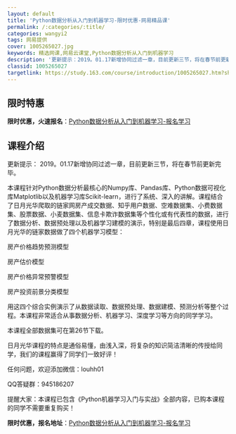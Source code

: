 ```yaml
---
layout: default
title: 'Python数据分析从入门到机器学习-限时优惠-网易精品课'
permalink: /:categories/:title/
categories: wangyi2
tags: 网易提供
cover: 1005265027.jpg
keywords: 精选网课,网易云课堂,Python数据分析从入门到机器学习
description: '更新提示：2019。01.17新增协同过滤一章，目前更新三节，将在春节前更新完毕。本课程针对Python数据分析最核心的'
classid: 1005265027
targetlink: https://study.163.com/course/introduction/1005265027.htm?share=1&shareId=1025206652&utm_campaign=share&utm_medium=iphoneShare&utm_source=&utm_u=1025206652
---
```


## 限时特惠

**限时优惠，火速报名**：[Python数据分析从入门到机器学习-报名学习](https://study.163.com/course/introduction/1005265027.htm?share=1&shareId=1025206652&utm_campaign=share&utm_medium=iphoneShare&utm_source=&utm_u=1025206652)

## 课程介绍

更新提示： 2019。01.17新增协同过滤一章，目前更新三节，将在春节前更新完毕。



本课程针对Python数据分析最核心的Numpy库、Pandas库、Python数据可视化库Matplotlib以及机器学习库Scikit-learn，进行了系统、深入的讲解。课程结合了日月光华爬取的链家网房产成交数据、知乎用户数据、空难数据集、小费数据集、股票数据、小麦数据集、信息卡欺诈数据集等个性化或有代表性的数据，进行了数据分析、数据预处理以及机器学习建模的演示，特别是最后四章，课程使用日月光华的链家数据做了四个机器学习模型：



房产价格趋势预测模型

房产估价模型

房产价格异常预警模型

房产投资前景分类模型



用这四个综合实例演示了从数据读取、数据预处理、数据建模、预测分析等整个过程。本课程非常适合从事数据分析、机器学习、深度学习等方向的同学学习。

本课程全部数据集可在第26节下载。

日月光华课程的特点是通俗易懂，由浅入深，将复杂的知识简洁清晰的传授给同学，我们的课程赢得了同学们一致好评！



任何问题，欢迎添加微信：louhh01 

QQ答疑群：945186207



提醒大家：本课程已包含《Python机器学习入门与实战》全部内容，已购本课程的同学不需要重复购买！

**限时优惠，报名地址**：[Python数据分析从入门到机器学习-报名学习](https://study.163.com/course/introduction/1005265027.htm?share=1&shareId=1025206652&utm_campaign=share&utm_medium=iphoneShare&utm_source=&utm_u=1025206652)


